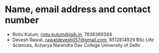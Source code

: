 # Name, email address and contact number
- Rintu Kutum, rintu.kutum@igib.in, 7838369344
- Devesh Rawat, rawatdevesh057@gmail.com, 8512814929
  BSc Life Sciences, Acharya Narendra Dev College
  University of Delhi
